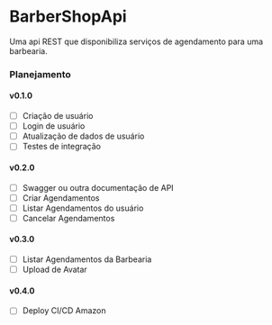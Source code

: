 # BarberShopApi
Uma api REST que disponibiliza serviços de agendamento para uma barbearia.


### Planejamento

#### v0.1.0
 - [ ] Criação de usuário
 - [ ] Login de usuário
 - [ ] Atualização de dados de usuário
 - [ ] Testes de integração
#### v0.2.0
 - [ ] Swagger ou outra documentação de API
 - [ ] Criar Agendamentos
 - [ ] Listar Agendamentos do usuário
 - [ ] Cancelar Agendamentos

#### v0.3.0
 - [ ] Listar Agendamentos da Barbearia
 - [ ] Upload de Avatar

#### v0.4.0
 - [ ] Deploy CI/CD Amazon